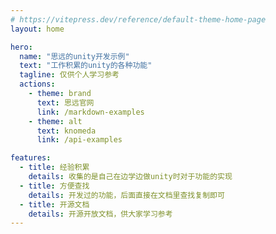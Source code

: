 ```yaml
---
# https://vitepress.dev/reference/default-theme-home-page
layout: home

hero:
  name: "思远的unity开发示例"
  text: "工作积累的unity的各种功能"
  tagline: 仅供个人学习参考
  actions:
    - theme: brand
      text: 思远官网
      link: /markdown-examples
    - theme: alt
      text: knomeda
      link: /api-examples

features:
  - title: 经验积累
    details: 收集的是自己在边学边做unity时对于功能的实现
  - title: 方便查找
    details: 开发过的功能，后面直接在文档里查找复制即可
  - title: 开源文档
    details: 开源开放文档，供大家学习参考
---
```


